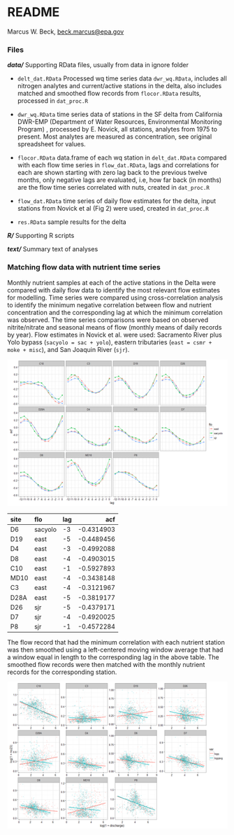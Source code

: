 # README
Marcus W. Beck, beck.marcus@epa.gov  

### Files

**_data/_** Supporting RData files, usually from data in ignore folder 

* `delt_dat.RData` Processed wq time series data `dwr_wq.RData`, includes all nitrogen analytes and current/active stations in the delta, also includes matched and smoothed flow records from `flocor.RData` results, processed in `dat_proc.R`

* `dwr_wq.RData` time series data of stations in the SF delta from California DWR-EMP (Department of Water Resources, Environmental Monitoring Program) , processed by E. Novick, all stations, analytes from 1975 to present.  Most analytes are measured as concentration, see original spreadsheet for values. 

* `flocor.RData` data.frame of each wq station in `delt_dat.RData` compared with each flow time series in `flow_dat.RData`, lags and correlations for each are shown starting with zero lag back to the previous twelve months, only negative lags are evaluated, i.e, how far back (in months) are the flow time series correlated with nuts, created in `dat_proc.R`

* `flow_dat.RData` time series of daily flow estimates for the delta, input stations from Novick et al (Fig 2) were used, created in `dat_proc.R` 

* `res.RData` sample results for the delta

**_R/_** Supporting R scripts

**_text/_** Summary text of analyses

### Matching flow data with nutrient time series



Monthly nutrient samples at each of the active stations in the Delta were compared with daily flow data to identify the most relevant flow estimates for modelling.  Time series were compared using cross-correlation analysis to identify the minimum negative correlation between flow and nutrient concentration and the corresponding lag at which the minimum correlation was observed.  The time series comparisons were based on observed nitrite/nitrate and seasonal means of flow (monthly means of daily records by year).  Flow estimates in Novick et al. were used: Sacramento River plus Yolo bypass (`sacyolo = sac + yolo`), eastern tributaries (`east = csmr + moke + misc`), and San Joaquin River (`sjr`). 

![Cross-correlation analysis of flow records with nitrite/nitrate time series active Delta stations](README_files/figure-html/unnamed-chunk-2-1.png) 


|site |flo     |lag |        acf|
|:----|:-------|:---|----------:|
|D6   |sacyolo |-3  | -0.4314903|
|D19  |east    |-5  | -0.4489456|
|D4   |east    |-3  | -0.4992088|
|D8   |east    |-4  | -0.4903015|
|C10  |east    |-1  | -0.5927893|
|MD10 |east    |-4  | -0.3438148|
|C3   |east    |-4  | -0.3121967|
|D28A |east    |-5  | -0.3819177|
|D26  |sjr     |-5  | -0.4379171|
|D7   |sjr     |-4  | -0.4920025|
|P8   |sjr     |-1  | -0.4572284|

The flow record that had the minimum correlation with each nutrient station was then smoothed using a left-centered moving window average that had a window equal in length to the corresponding lag in the above table.  The smoothed flow records were then matched with the monthly nutrient records for the corresponding station.  

![Nitrogen time series versus matched flow records before and after averaging by the maximum lag.](README_files/figure-html/unnamed-chunk-4-1.png) 

